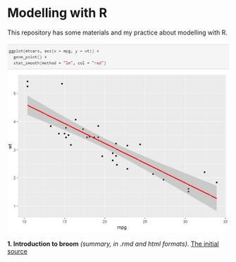 # Modelling with R

This repository has some materials and my practice about modelling with R.

![](ggplot.JPG)

**1. Introduction to broom** _(summary, in .rmd and html formats)_. [The initial source](https://cran.r-project.org/web/packages/broom/vignettes/broom.html)


